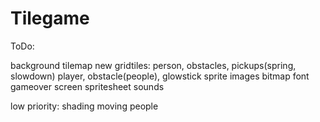 # Tilegame


ToDo:

background tilemap
new gridtiles: person, obstacles, pickups(spring, slowdown)
player, obstacle(people), glowstick sprite images
bitmap font
gameover screen
spritesheet
sounds

low priority:
shading
moving people